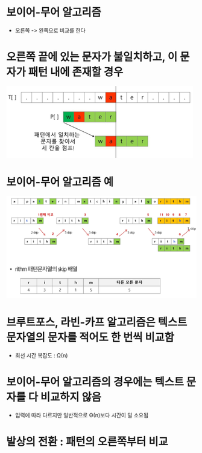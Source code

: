 # 보이어-무어 알고리즘
- 오른쪽 -> 왼쪽으로 비교를 한다

# 오른쪽 끝에 있는 문자가 불일치하고, 이 문자가 패턴 내에 존재할 경우
![alt text](image-7.png)

# 보이어-무어 알고리즘 예
![alt text](image-8.png)

# 브루트포스, 라빈-카프 알고리즘은 텍스트 문자열의 문자를 적어도 한 번씩 비교함
- 최선 시간 복잡도 : Ω(n)

# 보이어-무어 알고리즘의 경우에는 텍스트 문자를 다 비교하지 않음
- 입력에 따라 다르지만 일반적으로 Θ(n)보다 시간이 덜 소요됨

# 발상의 전환 : 패턴의 오른쪽부터 비교